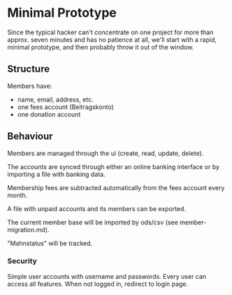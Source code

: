 
# Minimal Prototype

Since the typical hacker can't concentrate on one project for more than approx. seven minutes and has no patience at all, we'll start with a rapid, minimal prototype, and then probably throw it out of the window.

## Structure

Members have:
  - name, email, address, etc.
  - one fees account (Beitragskonto)
  - one donation account

## Behaviour

Members are managed through the ui (create, read, update, delete).

The accounts are synced through either an online banking interface or by importing a file with banking data.

Membership fees are subtracted automatically from the fees account every month.

A file with unpaid accounts and its members can be exported.

The current member base will be imported by ods/csv (see member-migration.md).

"Mahnstatus" will be tracked.

### Security

Simple user accounts with username and passwords. Every user can access all features.
When not logged in, redirect to login page.